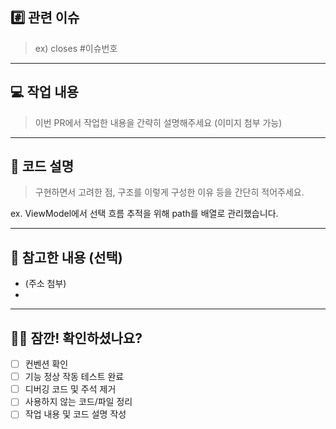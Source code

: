 ## #️⃣ 관련 이슈
> ex) closes #이슈번호

---

## 💻 작업 내용

> 이번 PR에서 작업한 내용을 간략히 설명해주세요 (이미지 첨부 가능)

---

## 📝 코드 설명

> 구현하면서 고려한 점, 구조를 이렇게 구성한 이유 등을 간단히 적어주세요. 

ex. ViewModel에서 선택 흐름 추적을 위해 path를 배열로 관리했습니다.

---

## 📁 참고한 내용 (선택)
* (주소 첨부)
* 
---

## ✋🏻 잠깐! 확인하셨나요?
- [ ] 컨벤션 확인
- [ ] 기능 정상 작동 테스트 완료
- [ ] 디버깅 코드 및 주석 제거
- [ ] 사용하지 않는 코드/파일 정리
- [ ] 작업 내용 및 코드 설명 작성 
